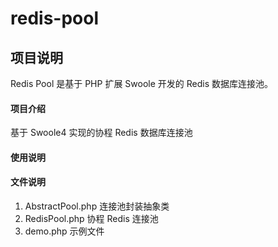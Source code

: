 # redis-pool

## 项目说明
Redis Pool 是基于 PHP 扩展 Swoole 开发的 Redis 数据库连接池。

#### 项目介绍
基于 Swoole4 实现的协程 Redis 数据库连接池


#### 使用说明


#### 文件说明

1. AbstractPool.php 连接池封装抽象类
2. RedisPool.php 协程 Redis 连接池
3. demo.php 示例文件